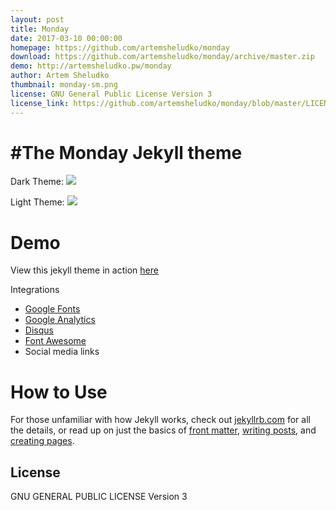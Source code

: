 ```yaml
---
layout: post
title: Monday
date: 2017-03-10 00:00:00
homepage: https://github.com/artemsheludko/monday
download: https://github.com/artemsheludko/monday/archive/master.zip
demo: http://artemsheludko.pw/monday
author: Artem Sheludko
thumbnail: monday-sm.png
license: GNU General Public License Version 3
license_link: https://github.com/artemsheludko/monday/blob/master/LICENSE
---
```


#The Monday Jekyll theme
=========================

Dark Theme:
![](https://raw.githubusercontent.com/artemsheludko/monday/master/assets/img/documentation/dark.png)

Light Theme:
![](https://raw.githubusercontent.com/artemsheludko/monday/master/assets/img/documentation/light.png)

# Demo
View this jekyll theme in action [here](http://artemsheludko.pw/monday/)

Integrations
  - [Google Fonts](https://fonts.google.com/)
  - [Google Analytics](https://analytics.google.com/analytics/web/)
  - [Disqus](https://disqus.com/)
  - [Font Awesome](http://fontawesome.io/)
  - Social media links

# How to Use

  For those unfamiliar with how Jekyll works, check out [jekyllrb.com](https://jekyllrb.com/) for all the details,
  or read up on just the basics of [front matter](https://jekyllrb.com/docs/frontmatter/), [writing posts](https://jekyllrb.com/docs/posts/),
  and [creating pages](https://jekyllrb.com/docs/pages/).

## License

GNU GENERAL PUBLIC LICENSE Version 3
